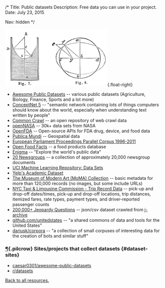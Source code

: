 /*
Title: Public datasets
Description: Free data you can use in your project.
Date: July 23, 2015

Nav: hidden
*/

![Hydraulics diagrams](/content/images/illustrations/hydraulics-diagrams.jpg){.float-right}


- [Awesome Public Datasets](https://github.com/caesar0301/awesome-public-datasets) -- various public datasets (Agriculture, Biology, Finance, Sports and a lot more)
- [ConceptNet 5](http://conceptnet5.media.mit.edu/) -- "semantic network containing lots of things computers should know about the world, especially when understanding text written by people"
- [Common Crawl](http://commoncrawl.org/) -- an open repository of web crawl data
- [openNASA](https://open.nasa.gov/) -- 30k+ data sets from NASA
- [OpenFDA](https://open.fda.gov/) -- Open-source APIs for FDA drug, device, and food data
- [Publica Mundi](http://www.publicamundi.eu/) -- Geospatial data
- [European Parliament Proceedings Parallel Corpus 1996-2011](http://www.statmt.org/europarl/)
- [Open Food Facts](http://world.openfoodfacts.org/) -- a food products database
- [Enigma](http://enigma.io/) -- "Explore the world's public data"
- [20 Newsgroups](http://qwone.com/~jason/20Newsgroups/) -- a collection of approximately 20,000 newsgroup documents
- [UCI Machine Learning Repository: Data Sets](https://archive.ics.uci.edu/ml/datasets.html)
- [Yelp's Academic Dataset](https://www.yelp.com/academic_dataset)
- [The Museum of Modern Art (MoMA) Collection](https://github.com/MuseumofModernArt/collection) -- basic metadata for more than 120,000 records (no images, but some include URLs)
- [NYC Taxi & Limousine Commission - Trip Record Data](http://www.nyc.gov/html/tlc/html/about/trip_record_data.shtml) -- pick-up and drop-off dates/times, pick-up and drop-off locations, trip distances, itemized fares, rate types, payment types, and driver-reported passenger counts
- [200,000+ Jeopardy Questions](https://www.reddit.com/r/datasets/comments/1uyd0t/200000_jeopardy_questions_in_a_json_file) -- json/csv dataset crawled from [j-archive](http://www.j-archive.com)
- [github.com/unitedstates](https://github.com/unitedstates) -- "a shared commons of data and tools for the United States"
- [dariusk/corpora](https://github.com/dariusk/corpora) -- "a collection of small corpuses of interesting data for the creation of bots and similar stuff"

### [¶](#dataset-sites){.pilcrow} Sites/projects that collect datasets {#dataset-sites}
- [caesar0301/awesome-public-datasets](https://github.com/caesar0301/awesome-public-datasets)
- [r/datasets](https://www.reddit.com/r/datasets/)

[Back to all resources.](/resources)